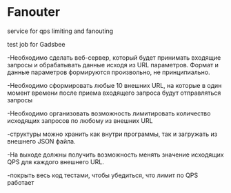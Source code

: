 # Fanouter
service for qps limiting and fanouting

test job for Gadsbee

-Необходимо сделать веб-сервер, который будет принимать входящие запросы и обрабатывать данные исходя из URL параметров. Формат и данные параметров формируются произвольно, не принципиально.

-Необходимо сформировать любые 10 внешних URL, на которые в один момент времени после приема входящего запроса будут отправляться запросы

-Необходимо организовать возможность лимитировать количество исходящих запросов по любому из внешних URL

-структуры можно хранить как внутри программы, так и загружать из внешнего JSON файла.

-На выходе должны получить возможность менять значение исходящих QPS для каждого внешнего URL.

-покрыть весь код тестами, чтобы убедиться, что лимит по QPS работает